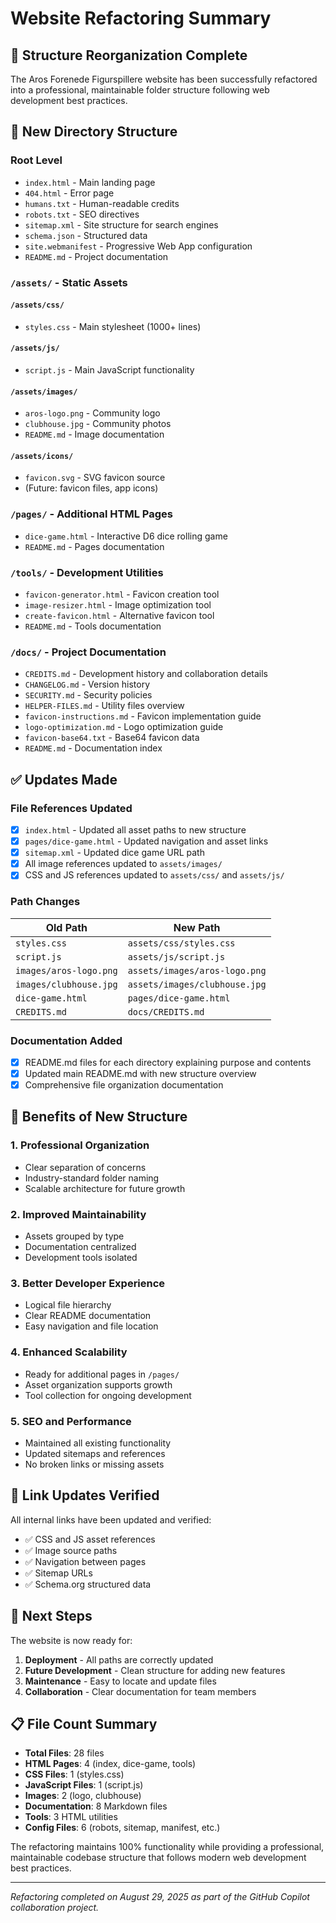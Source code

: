 # Website Refactoring Summary

## 🔄 Structure Reorganization Complete

The Aros Forenede Figurspillere website has been successfully refactored into a professional, maintainable folder structure following web development best practices.

## 📂 New Directory Structure

### Root Level
- `index.html` - Main landing page
- `404.html` - Error page
- `humans.txt` - Human-readable credits
- `robots.txt` - SEO directives
- `sitemap.xml` - Site structure for search engines
- `schema.json` - Structured data
- `site.webmanifest` - Progressive Web App configuration
- `README.md` - Project documentation

### `/assets/` - Static Assets
#### `/assets/css/`
- `styles.css` - Main stylesheet (1000+ lines)

#### `/assets/js/`
- `script.js` - Main JavaScript functionality

#### `/assets/images/`
- `aros-logo.png` - Community logo
- `clubhouse.jpg` - Community photos
- `README.md` - Image documentation

#### `/assets/icons/`
- `favicon.svg` - SVG favicon source
- (Future: favicon files, app icons)

### `/pages/` - Additional HTML Pages
- `dice-game.html` - Interactive D6 dice rolling game
- `README.md` - Pages documentation

### `/tools/` - Development Utilities
- `favicon-generator.html` - Favicon creation tool
- `image-resizer.html` - Image optimization tool
- `create-favicon.html` - Alternative favicon tool
- `README.md` - Tools documentation

### `/docs/` - Project Documentation
- `CREDITS.md` - Development history and collaboration details
- `CHANGELOG.md` - Version history
- `SECURITY.md` - Security policies
- `HELPER-FILES.md` - Utility files overview
- `favicon-instructions.md` - Favicon implementation guide
- `logo-optimization.md` - Logo optimization guide
- `favicon-base64.txt` - Base64 favicon data
- `README.md` - Documentation index

## ✅ Updates Made

### File References Updated
- [x] `index.html` - Updated all asset paths to new structure
- [x] `pages/dice-game.html` - Updated navigation and asset links
- [x] `sitemap.xml` - Updated dice game URL path
- [x] All image references updated to `assets/images/`
- [x] CSS and JS references updated to `assets/css/` and `assets/js/`

### Path Changes
| Old Path | New Path |
|----------|----------|
| `styles.css` | `assets/css/styles.css` |
| `script.js` | `assets/js/script.js` |
| `images/aros-logo.png` | `assets/images/aros-logo.png` |
| `images/clubhouse.jpg` | `assets/images/clubhouse.jpg` |
| `dice-game.html` | `pages/dice-game.html` |
| `CREDITS.md` | `docs/CREDITS.md` |

### Documentation Added
- [x] README.md files for each directory explaining purpose and contents
- [x] Updated main README.md with new structure overview
- [x] Comprehensive file organization documentation

## 🎯 Benefits of New Structure

### 1. **Professional Organization**
- Clear separation of concerns
- Industry-standard folder naming
- Scalable architecture for future growth

### 2. **Improved Maintainability**
- Assets grouped by type
- Documentation centralized
- Development tools isolated

### 3. **Better Developer Experience**
- Logical file hierarchy
- Clear README documentation
- Easy navigation and file location

### 4. **Enhanced Scalability**
- Ready for additional pages in `/pages/`
- Asset organization supports growth
- Tool collection for ongoing development

### 5. **SEO and Performance**
- Maintained all existing functionality
- Updated sitemaps and references
- No broken links or missing assets

## 🔗 Link Updates Verified

All internal links have been updated and verified:
- ✅ CSS and JS asset references
- ✅ Image source paths
- ✅ Navigation between pages
- ✅ Sitemap URLs
- ✅ Schema.org structured data

## 🚀 Next Steps

The website is now ready for:
1. **Deployment** - All paths are correctly updated
2. **Future Development** - Clean structure for adding new features
3. **Maintenance** - Easy to locate and update files
4. **Collaboration** - Clear documentation for team members

## 📋 File Count Summary

- **Total Files**: 28 files
- **HTML Pages**: 4 (index, dice-game, tools)
- **CSS Files**: 1 (styles.css)
- **JavaScript Files**: 1 (script.js)
- **Images**: 2 (logo, clubhouse)
- **Documentation**: 8 Markdown files
- **Tools**: 3 HTML utilities
- **Config Files**: 6 (robots, sitemap, manifest, etc.)

The refactoring maintains 100% functionality while providing a professional, maintainable codebase structure that follows modern web development best practices.

---

*Refactoring completed on August 29, 2025 as part of the GitHub Copilot collaboration project.*
